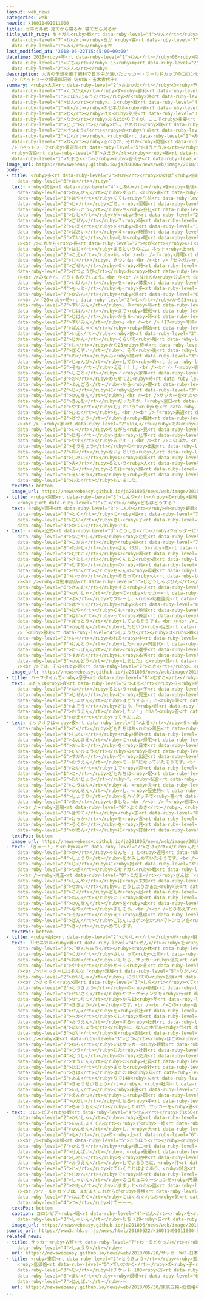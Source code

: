 ```yaml
---
layout: web_news
categories: web
newsid: k10011491011000
title: セネガル戦 見てから寝るか 寝てから見るか
title_with_ruby: セネガル<ruby>戦<rt data-ruby-level="4">せん</rt></ruby> <ruby>見<rt data-ruby-level="1">み</rt></ruby>てから<ruby>寝<rt
  data-ruby-level="7">ね</rt></ruby>るか <ruby>寝<rt data-ruby-level="7">ね</rt></ruby>てから<ruby>見<rt
  data-ruby-level="1">み</rt></ruby>るか
last_modified_at: '2018-06-22T15:45:00+09:00'
datetime: 2018<ruby>年<rt data-ruby-level="1">ねん</rt></ruby>06<ruby>月<rt data-ruby-level="1">がつ</rt></ruby>22<ruby>日<rt
  data-ruby-level="1">にち</rt></ruby> 15<ruby>時<rt data-ruby-level="2">じ</rt></ruby>45<ruby>分<rt
  data-ruby-level="2">ふん</rt></ruby>
description: 大方の予想を覆す勝利で日本中が沸いたサッカー・ワールドカップのコロンビア戦。２戦目のセネガル戦に向けて気持ちは高ぶるばかりですが、ここで重要な事実が…。セネガル戦のキックオフは月曜日の午前０時。見るべきか、寝るべきか、それが問題だ。<br
  />（ネットワーク報道部記者 佐伯敏・玉木香代子）
summary: <ruby>大方<rt data-ruby-level="2">おおかた</rt></ruby>の<ruby>予想<rt data-ruby-level="3">よそう</rt></ruby>を<ruby>覆<rt
  data-ruby-level="7">くつがえ</rt></ruby>す<ruby>勝利<rt data-ruby-level="4">しょうり</rt></ruby>で<ruby>日本中<rt
  data-ruby-level="1">にほんじゅう</rt></ruby>が<ruby>沸<rt data-ruby-level="7">わ</rt></ruby>いたサッカー・ワールドカップのコロンビア<ruby>戦<rt
  data-ruby-level="4">せん</rt></ruby>。２<ruby>戦<rt data-ruby-level="4">せん</rt></ruby><ruby>目<rt
  data-ruby-level="1">め</rt></ruby>のセネガル<ruby>戦<rt data-ruby-level="4">せん</rt></ruby>に<ruby>向<rt
  data-ruby-level="3">む</rt></ruby>けて<ruby>気持<rt data-ruby-level="3">きも</rt></ruby>ちは<ruby>高<rt
  data-ruby-level="2">たか</rt></ruby>ぶるばかりですが、ここで<ruby>重要<rt data-ruby-level="4">じゅうよう</rt></ruby>な<ruby>事実<rt
  data-ruby-level="3">じじつ</rt></ruby>が…。セネガル<ruby>戦<rt data-ruby-level="4">せん</rt></ruby>のキックオフは<ruby>月曜日<rt
  data-ruby-level="2">げつようび</rt></ruby>の<ruby>午前<rt data-ruby-level="2">ごぜん</rt></ruby>０<ruby>時<rt
  data-ruby-level="2">じ</rt></ruby>。<ruby>見<rt data-ruby-level="1">み</rt></ruby>るべきか、<ruby>寝<rt
  data-ruby-level="7">ね</rt></ruby>るべきか、それが<ruby>問題<rt data-ruby-level="3">もんだい</rt></ruby>だ。<br
  />（ネットワーク<ruby>報道部<rt data-ruby-level="5">ほうどうぶ</rt></ruby><ruby>記者<rt data-ruby-level="3">きしゃ</rt></ruby>
  <ruby>佐伯<rt data-ruby-level="8">さえき</rt></ruby><ruby>敏<rt data-ruby-level="7">びん</rt></ruby>・<ruby>玉木<rt
  data-ruby-level="1">たまき</rt></ruby><ruby>香代子<rt data-ruby-level="7">かよこ</rt></ruby>）
image_url: https://newswebeasy.github.io/ja201806/news/web/image/2018/06/22/K10011491011_1806221400_1806221502_01_02.jpg
body:
- title: <ruby>多<rt data-ruby-level="2">おお</rt></ruby>いのは“<ruby>仮眠<rt data-ruby-level="7">かみん</rt></ruby><ruby>派<rt
    data-ruby-level="6">は</rt></ruby>”
  text: <ruby>試合<rt data-ruby-level="4">しあい</rt></ruby>を<ruby>最後<rt data-ruby-level="4">さいご</rt></ruby>までテレビなどでライブ<ruby>観戦<rt
    data-ruby-level="4">かんせん</rt></ruby>すると、<ruby>寝<rt data-ruby-level="7">ね</rt></ruby>るのはどれだけ<ruby>早<rt
    data-ruby-level="1">はや</rt></ruby>くても<ruby>午前<rt data-ruby-level="2">ごぜん</rt></ruby>２<ruby>時<rt
    data-ruby-level="2">じ</rt></ruby>ごろ。<ruby>翌朝<rt data-ruby-level="6">よくあさ</rt></ruby>は<ruby>学校<rt
    data-ruby-level="1">がっこう</rt></ruby>や<ruby>会社<rt data-ruby-level="2">かいしゃ</rt></ruby>という<ruby>人<rt
    data-ruby-level="1">ひと</rt></ruby>が<ruby>多<rt data-ruby-level="2">おお</rt></ruby>いはず。<ruby>午前<rt
    data-ruby-level="2">ごぜん</rt></ruby>７<ruby>時<rt data-ruby-level="2">じ</rt></ruby>に<ruby>家<rt
    data-ruby-level="2">いえ</rt></ruby>を<ruby>出<rt data-ruby-level="1">で</rt></ruby>る<ruby>場合<rt
    data-ruby-level="2">ばあい</rt></ruby>４<ruby>時間<rt data-ruby-level="2">じかん</rt></ruby><ruby>程度<rt
    data-ruby-level="5">ていど</rt></ruby>しか<ruby>眠<rt data-ruby-level="7">ねむ</rt></ruby>れません。<br
    /><br />これから<ruby>長<rt data-ruby-level="2">なが</rt></ruby>い１<ruby>週間<rt data-ruby-level="2">しゅうかん</rt></ruby>が<ruby>始<rt
    data-ruby-level="3">はじ</rt></ruby>まるというのに…。ネット<ruby>上<rt data-ruby-level="1">じょう</rt></ruby>にもこんな<ruby>声<rt
    data-ruby-level="2">こえ</rt></ruby>が。<br /><br />「<ruby>月曜<rt data-ruby-level="2">げつよう</rt></ruby>０<ruby>時<rt
    data-ruby-level="2">じ</rt></ruby>、きついな」<br /><br />「セネガル<ruby>戦<rt data-ruby-level="4">せん</rt></ruby>て<ruby>午前<rt
    data-ruby-level="2">ごぜん</rt></ruby>０<ruby>時<rt data-ruby-level="2">じ</rt></ruby>からなんだね。みんな<ruby>月曜日<rt
    data-ruby-level="2">げつようび</rt></ruby>お<ruby>休<rt data-ruby-level="1">やす</rt></ruby>みかしら」<br
    /><br />みなさん、どうするのでしょう。<br /><br />ＮＨＫの<ruby>公式<rt data-ruby-level="3">こうしき</rt></ruby>ツイッターで<ruby>意見<rt
    data-ruby-level="3">いけん</rt></ruby>を<ruby>募集<rt data-ruby-level="7">ぼしゅう</rt></ruby>したところ、<ruby>最<rt
    data-ruby-level="4">もっと</rt></ruby>も<ruby>多<rt data-ruby-level="2">おお</rt></ruby>かったのは「<ruby>仮眠<rt
    data-ruby-level="7">かみん</rt></ruby><ruby>派<rt data-ruby-level="6">は</rt></ruby>」でした。<br
    /><br />「20<ruby>時<rt data-ruby-level="2">じ</rt></ruby>から23<ruby>時<rt data-ruby-level="2">じ</rt></ruby>まで<ruby>睡眠<rt
    data-ruby-level="7">すいみん</rt></ruby>。０<ruby>時<rt data-ruby-level="2">じ</rt></ruby>から２<ruby>時半<rt
    data-ruby-level="2">じはん</rt></ruby>まで<ruby>観戦<rt data-ruby-level="4">かんせん</rt></ruby>。２<ruby>時半<rt
    data-ruby-level="2">じはん</rt></ruby>から６<ruby>時<rt data-ruby-level="2">じ</rt></ruby>まで<ruby>睡眠<rt
    data-ruby-level="7">すいみん</rt></ruby>」<br /><br />「17<ruby>時頃<rt data-ruby-level="7">じごろ</rt></ruby>から<ruby>晩酌<rt
    data-ruby-level="7">ばんしゃく</rt></ruby><ruby>開始<rt data-ruby-level="3">かいし</rt></ruby>！<ruby>家<rt
    data-ruby-level="2">いえ</rt></ruby><ruby>飲<rt data-ruby-level="3">の</rt></ruby>みだと２<ruby>時間<rt
    data-ruby-level="2">じかん</rt></ruby>くらいで<ruby>眠<rt data-ruby-level="7">ねむ</rt></ruby>くなるので19<ruby>時<rt
    data-ruby-level="2">じ</rt></ruby>から23<ruby>時半<rt data-ruby-level="2">じはん</rt></ruby>くらいまで<ruby>爆睡<rt
    data-ruby-level="7">ばくすい</rt></ruby>。その<ruby>後<rt data-ruby-level="2">ご</rt></ruby><ruby>飲<rt
    data-ruby-level="3">の</rt></ruby>み<ruby>物<rt data-ruby-level="3">もの</rt></ruby>を<ruby>準備<rt
    data-ruby-level="5">じゅんび</rt></ruby>して０<ruby>時<rt data-ruby-level="2">じ</rt></ruby>からのキックオフに<ruby>備<rt
    data-ruby-level="5">そな</rt></ruby>える！！！」<br /><br />「<ruby>頑張<rt data-ruby-level="7">がんば</rt></ruby>って<ruby>仕事<rt
    data-ruby-level="3">しごと</rt></ruby>／<ruby>家事<rt data-ruby-level="3">かじ</rt></ruby><ruby>終<rt
    data-ruby-level="3">お</rt></ruby>わらせて21<ruby>時<rt data-ruby-level="2">じ</rt></ruby>30<ruby>分頃<rt
    data-ruby-level="7">ふんごろ</rt></ruby>から<ruby>寝<rt data-ruby-level="7">ね</rt></ruby>る！そして０<ruby>時<rt
    data-ruby-level="2">じ</rt></ruby>に<ruby>起<rt data-ruby-level="3">お</rt></ruby>きて<ruby>観戦<rt
    data-ruby-level="4">かんせん</rt></ruby>」<br /><br />サッカーを<ruby>見<rt data-ruby-level="1">み</rt></ruby>るためなのか、もともとそういう<ruby>勤務<rt
    data-ruby-level="6">きんむ</rt></ruby>だったのか、「<ruby>翌日<rt data-ruby-level="6">よくじつ</rt></ruby>は<ruby>休<rt
    data-ruby-level="1">やす</rt></ruby>む」という“<ruby>恵<rt data-ruby-level="7">めぐ</rt></ruby>まれた”<ruby>人<rt
    data-ruby-level="1">ひと</rt></ruby>も。<br /><br />「<ruby>来週<rt data-ruby-level="2">らいしゅう</rt></ruby><ruby>月曜<rt
    data-ruby-level="2">げつよう</rt></ruby>は<ruby>臨休<rt data-ruby-level="6">りんきゅう</rt></ruby>だな」<br
    /><br />「<ruby>家<rt data-ruby-level="2">いえ</rt></ruby>でお<ruby>布団<rt data-ruby-level="7">ふとん</rt></ruby><ruby>入<rt
    data-ruby-level="1">い</rt></ruby>りながら<ruby>見<rt data-ruby-level="1">み</rt></ruby>ます25<ruby>日<rt
    data-ruby-level="1">にち</rt></ruby>はお<ruby>仕事<rt data-ruby-level="3">しごと</rt></ruby>お<ruby>休<rt
    data-ruby-level="1">やす</rt></ruby>みです！」<br /><br />このほか、<ruby>翌日<rt data-ruby-level="6">よくじつ</rt></ruby>は<ruby>早朝<rt
    data-ruby-level="2">そうちょう</rt></ruby>の<ruby>出勤<rt data-ruby-level="6">しゅっきん</rt></ruby>なので「<ruby>寝<rt
    data-ruby-level="7">ね</rt></ruby>ない」という<ruby>人<rt data-ruby-level="1">ひと</rt></ruby>、<ruby>試合<rt
    data-ruby-level="4">しあい</rt></ruby>の<ruby>前半<rt data-ruby-level="2">ぜんはん</rt></ruby>だけ<ruby>見<rt
    data-ruby-level="1">み</rt></ruby>るという<ruby>人<rt data-ruby-level="1">ひと</rt></ruby>、<ruby>見<rt
    data-ruby-level="1">み</rt></ruby>るのは<ruby>諦<rt data-ruby-level="7">あきら</rt></ruby>めてあとでダイジェスト<ruby>映像<rt
    data-ruby-level="6">えいぞう</rt></ruby>を<ruby>見<rt data-ruby-level="1">み</rt></ruby>るという<ruby>人<rt
    data-ruby-level="1">ひと</rt></ruby>もいました。
  textPos: bottom
  image_url: https://newswebeasy.github.io/ja201806/news/web/image/2018/06/22/K10011491011_1806221516_1806221522_01_03.jpg
- title: <ruby>深夜<rt data-ruby-level="3">しんや</rt></ruby>の<ruby>観戦<rt data-ruby-level="4">かんせん</rt></ruby>
    <ruby>子<rt data-ruby-level="1">こ</rt></ruby>どもはどうする？
  text: <ruby>深夜<rt data-ruby-level="3">しんや</rt></ruby>の<ruby>観戦<rt data-ruby-level="4">かんせん</rt></ruby>で<ruby>特<rt
    data-ruby-level="4">とく</rt></ruby>に<ruby>悩<rt data-ruby-level="7">なや</rt></ruby>ましいのは<ruby>小<rt
    data-ruby-level="1">ちい</rt></ruby>さい<ruby>子<rt data-ruby-level="1">こ</rt></ruby>どもがいる<ruby>家庭<rt
    data-ruby-level="3">かてい</rt></ruby>です。
- text: <ruby>公式<rt data-ruby-level="3">こうしき</rt></ruby>ツイッターにリプライを<ruby>寄<rt data-ruby-level="5">よ</rt></ruby>せていただいた<ruby>名古屋市<rt
    data-ruby-level="3">なごやし</rt></ruby><ruby>在住<rt data-ruby-level="5">ざいじゅう</rt></ruby>の<ruby>児玉<rt
    data-ruby-level="8">こだま</rt></ruby><ruby>結<rt data-ruby-level="7">ゆう</rt></ruby><ruby>貴<rt
    data-ruby-level="8">たかし</rt></ruby>さん（33）。５<ruby>歳<rt data-ruby-level="7">さい</rt></ruby>の<ruby>息子<rt
    data-ruby-level="8">むすこ</rt></ruby>の<ruby>颯<rt data-ruby-level="8">はやて</rt></ruby><ruby>志<rt
    data-ruby-level="8">さとし</rt></ruby>くんと２<ruby>歳<rt data-ruby-level="7">さい</rt></ruby>の<ruby>娘<rt
    data-ruby-level="7">むすめ</rt></ruby>の<ruby>怜<rt data-ruby-level="8">れい</rt></ruby><ruby>生<rt
    data-ruby-level="1">せい</rt></ruby>ちゃんの<ruby>母親<rt data-ruby-level="2">ははおや</rt></ruby>で、<ruby>一家<rt
    data-ruby-level="2">いっか</rt></ruby>そろって<ruby>大<rt data-ruby-level="1">だい</rt></ruby>のサッカーファンです。<br
    /><br /><ruby>自動車部品<rt data-ruby-level="3">じどうしゃぶひん</rt></ruby>メーカーに<ruby>勤務<rt
    data-ruby-level="6">きんむ</rt></ruby>する<ruby>夫<rt data-ruby-level="4">おっと</rt></ruby>は、<ruby>会社<rt
    data-ruby-level="2">かいしゃ</rt></ruby>の<ruby>サッカー<rt data-ruby-level="3">さっかー</rt></ruby><ruby>部<rt
    data-ruby-level="3">ぶ</rt></ruby>でプレーし、<ruby>幼稚園児<rt data-ruby-level="7">ようちえんじ</rt></ruby>の<ruby>颯<rt
    data-ruby-level="8">はやて</rt></ruby><ruby>志<rt data-ruby-level="8">さとし</rt></ruby>くんは<ruby>早<rt
    data-ruby-level="1">はや</rt></ruby>くも<ruby>地域<rt data-ruby-level="6">ちいき</rt></ruby>のサッカークラブに<ruby>入<rt
    data-ruby-level="1">はい</rt></ruby>って<ruby>練習<rt data-ruby-level="3">れんしゅう</rt></ruby>に<ruby>没頭<rt
    data-ruby-level="7">ぼっとう</rt></ruby>しているそうです。<br /><br />コロンビア<ruby>戦<rt data-ruby-level="4">せん</rt></ruby>をテレビ<ruby>観戦<rt
    data-ruby-level="4">かんせん</rt></ruby>したという<ruby>児玉<rt data-ruby-level="8">こだま</rt></ruby>さん。<br
    />「<ruby>勝利<rt data-ruby-level="4">しょうり</rt></ruby>は<ruby>難<rt data-ruby-level="6">むずか</rt></ruby>しいと<ruby>言<rt
    data-ruby-level="2">い</rt></ruby>われる<ruby>中<rt data-ruby-level="1">なか</rt></ruby>で、<ruby>健闘<rt
    data-ruby-level="7">けんとう</rt></ruby>した<ruby>同世代<rt data-ruby-level="3">どうせだい</rt></ruby>の<ruby>日本<rt
    data-ruby-level="1">にっぽん</rt></ruby><ruby>選手<rt data-ruby-level="4">せんしゅ</rt></ruby>たちの<ruby>姿<rt
    data-ruby-level="6">すがた</rt></ruby>に<ruby>本当<rt data-ruby-level="2">ほんとう</rt></ruby>に<ruby>感動<rt
    data-ruby-level="3">かんどう</rt></ruby>しました」と<ruby>話<rt data-ruby-level="2">はな</rt></ruby>していました。<br
    /><br />では、その<ruby>時<rt data-ruby-level="2">とき</rt></ruby>、<ruby>子<rt data-ruby-level="1">こ</rt></ruby>どもたちはどうしていたのでしょうか？
  image_url: https://newswebeasy.github.io/ja201806/news/web/image/2018/06/22/K10011491011_1806221403_1806221502_01_03.jpg
- title: ハーフタイムで<ruby>息子<rt data-ruby-level="8">むすこ</rt></ruby>は“<ruby>退場<rt data-ruby-level="5">たいじょう</rt></ruby>”
  text: ふだんは<ruby>夜<rt data-ruby-level="2">よる</rt></ruby>８<ruby>時<rt data-ruby-level="2">じ</rt></ruby>には<ruby>寝<rt
    data-ruby-level="7">ね</rt></ruby>るという<ruby>子<rt data-ruby-level="1">こ</rt></ruby>どもたち。<ruby>事前<rt
    data-ruby-level="3">じぜん</rt></ruby>に<ruby>児玉<rt data-ruby-level="8">こだま</rt></ruby>さんが「<ruby>初戦<rt
    data-ruby-level="4">しょせん</rt></ruby>はどうする？」と<ruby>聞<rt data-ruby-level="2">き</rt></ruby>くと<ruby>予想<rt
    data-ruby-level="3">よそう</rt></ruby>どおり、「<ruby>起<rt data-ruby-level="3">お</rt></ruby>きて<ruby>応援<rt
    data-ruby-level="7">おうえん</rt></ruby>したい！」という<ruby>答<rt data-ruby-level="2">こた</rt></ruby>えが<ruby>返<rt
    data-ruby-level="3">かえ</rt></ruby>ってきました。
- text: キックオフは<ruby>夜<rt data-ruby-level="2">よる</rt></ruby>９<ruby>時<rt data-ruby-level="2">じ</rt></ruby>。<ruby>子<rt
    data-ruby-level="1">こ</rt></ruby>どもたちはお<ruby>風呂<rt data-ruby-level="7">ふろ</rt></ruby>をすませ、<ruby>試合<rt
    data-ruby-level="4">しあい</rt></ruby><ruby>開始<rt data-ruby-level="3">かいし</rt></ruby>30<ruby>分前<rt
    data-ruby-level="2">ふんまえ</rt></ruby>に<ruby>帰宅<rt data-ruby-level="6">きたく</rt></ruby>した<ruby>夫<rt
    data-ruby-level="4">おっと</rt></ruby>を<ruby>日本<rt data-ruby-level="1">にっぽん</rt></ruby><ruby>代表<rt
    data-ruby-level="3">だいひょう</rt></ruby>の<ruby>青<rt data-ruby-level="1">あお</rt></ruby>いユニフォーム<ruby>姿<rt
    data-ruby-level="6">すがた</rt></ruby>で<ruby>出迎<rt data-ruby-level="7">でむか</rt></ruby>え、すっかり“<ruby>応援<rt
    data-ruby-level="7">おうえん</rt></ruby>モード”になっていたそうです。<br /><br />しかし、１<ruby>対<rt
    data-ruby-level="3">たい</rt></ruby>１で<ruby>迎<rt data-ruby-level="7">むか</rt></ruby>えたハーフタイムに<ruby>子<rt
    data-ruby-level="1">こ</rt></ruby>どもたちは<ruby>眠<rt data-ruby-level="7">ねむ</rt></ruby>ってしまい“<ruby>退場<rt
    data-ruby-level="5">たいじょう</rt></ruby>”。<ruby>試合<rt data-ruby-level="4">しあい</rt></ruby>の<ruby>後半<rt
    data-ruby-level="2">こうはん</rt></ruby>は、<ruby>夫<rt data-ruby-level="4">おっと</rt></ruby>とふたりで<ruby>観戦<rt
    data-ruby-level="4">かんせん</rt></ruby>し、<ruby>歴史的<rt data-ruby-level="4">れきしてき</rt></ruby><ruby>勝利<rt
    data-ruby-level="4">しょうり</rt></ruby>をハイタッチで<ruby>喜<rt data-ruby-level="4">よろこ</rt></ruby>び<ruby>合<rt
    data-ruby-level="4">あ</rt></ruby>いました。<br /><br />「<ruby>日本<rt data-ruby-level="1">にっぽん</rt></ruby>、どうなった！？」<br
    /><br /><ruby>翌朝<rt data-ruby-level="6">よくあさ</rt></ruby>、<ruby>早起<rt data-ruby-level="3">はやお</rt></ruby>きしてきた<ruby>颯<rt
    data-ruby-level="8">はやて</rt></ruby><ruby>志<rt data-ruby-level="8">さとし</rt></ruby>くんにはあえて<ruby>結果<rt
    data-ruby-level="4">けっか</rt></ruby>を<ruby>言<rt data-ruby-level="2">い</rt></ruby>わず、<ruby>録画<rt
    data-ruby-level="4">ろくが</rt></ruby>を<ruby>見<rt data-ruby-level="1">み</rt></ruby>せました。リアルタイムでないもののテレビ<ruby>画面<rt
    data-ruby-level="3">がめん</rt></ruby>に<ruby>釘付<rt data-ruby-level="8">くぎづ</rt></ruby>け。
  textPos: bottom
  image_url: https://newswebeasy.github.io/ja201806/news/web/image/2018/06/22/K10011491011_1806221402_1806221502_01_04.jpg
- text: 「ぎゃー！」と<ruby>叫<rt data-ruby-level="7">さけ</rt></ruby>んだり、「<ruby>勝<rt data-ruby-level="3">か</rt></ruby>ったんだ<ruby>勝<rt
    data-ruby-level="3">か</rt></ruby>ったんだ！」と<ruby>連呼<rt data-ruby-level="6">れんこ</rt></ruby>したりして、<ruby>勝利<rt
    data-ruby-level="4">しょうり</rt></ruby>をかみしめていたそうです。<br /><br />では、<ruby>午前<rt data-ruby-level="2">ごぜん</rt></ruby>０<ruby>時<rt
    data-ruby-level="2">じ</rt></ruby>に<ruby>始<rt data-ruby-level="3">はじ</rt></ruby>まる<ruby>次<rt
    data-ruby-level="3">つぎ</rt></ruby>のセネガル<ruby>戦<rt data-ruby-level="4">せん</rt></ruby>はどうするのか？<br
    /><br /><ruby>児玉<rt data-ruby-level="8">こだま</rt></ruby>さんは「<ruby>子<rt data-ruby-level="1">こ</rt></ruby>どもたちにとっては<ruby>深夜<rt
    data-ruby-level="3">しんや</rt></ruby>は<ruby>未知<rt data-ruby-level="4">みち</rt></ruby>の<ruby>世界<rt
    data-ruby-level="3">せかい</rt></ruby>。どうしようかまだ<ruby>決<rt data-ruby-level="3">き</rt></ruby>めていないんです。<ruby>子<rt
    data-ruby-level="1">こ</rt></ruby>どもが<ruby>起<rt data-ruby-level="3">お</rt></ruby>きてきたら、４<ruby>年<rt
    data-ruby-level="3">ねん</rt></ruby>に１<ruby>度<rt data-ruby-level="3">ど</rt></ruby>のイベントなのでテレビ<ruby>観戦<rt
    data-ruby-level="4">かんせん</rt></ruby>を<ruby>止<rt data-ruby-level="2">と</rt></ruby>めるのはかわいそうかな」と<ruby>悩<rt
    data-ruby-level="7">なや</rt></ruby>ましそう。<br /><br />とりあえず<ruby>夜<rt data-ruby-level="2">よる</rt></ruby>に<ruby>備<rt
    data-ruby-level="5">そな</rt></ruby>えて<ruby>昼寝<rt data-ruby-level="7">ひるね</rt></ruby>をして、<ruby>晩<rt
    data-ruby-level="6">ばん</rt></ruby>ごはんにはゲンをかついでトンカツを<ruby>作<rt data-ruby-level="2">つく</rt></ruby>ることだけは<ruby>決<rt
    data-ruby-level="3">き</rt></ruby>めています。
  textPos: bottom
- title: <ruby>会社<rt data-ruby-level="2">かいしゃ</rt></ruby>が<ruby>観戦<rt data-ruby-level="4">かんせん</rt></ruby>サポート??
  text: 「『セネガル<ruby>戦<rt data-ruby-level="4">せん</rt></ruby>を<ruby>見<rt data-ruby-level="1">み</rt></ruby>るので<ruby>午前中<rt
    data-ruby-level="2">ごぜんちゅう</rt></ruby><ruby>休<rt data-ruby-level="1">やす</rt></ruby>み<ruby>下<rt
    data-ruby-level="1">くだ</rt></ruby>さい』って<ruby>上司<rt data-ruby-level="4">じょうし</rt></ruby>にお<ruby>願<rt
    data-ruby-level="4">ねが</rt></ruby>いしたら、サッカー<ruby>優先<rt data-ruby-level="6">ゆうせん</rt></ruby>だから<ruby>休<rt
    data-ruby-level="1">やす</rt></ruby>めって<ruby>言<rt data-ruby-level="2">い</rt></ruby>われた」<br
    /><br />ツイッターにはそんな「<ruby>理解<rt data-ruby-level="5">りかい</rt></ruby>ある<ruby>会社<rt
    data-ruby-level="2">かいしゃ</rt></ruby>」についての<ruby>投稿<rt data-ruby-level="7">とうこう</rt></ruby>もあります。<br
    /><br />さっそく<ruby>調<rt data-ruby-level="3">しら</rt></ruby>べて<ruby>見<rt data-ruby-level="1">み</rt></ruby>つけたのが、<ruby>東京<rt
    data-ruby-level="2">とうきょう</rt></ruby>の<ruby>新宿<rt data-ruby-level="3">しんじゅく</rt></ruby>にあるウェブサイトの<ruby>制作<rt
    data-ruby-level="5">せいさく</rt></ruby>やマーケティングを<ruby>行<rt data-ruby-level="2">おこな</rt></ruby>う「ジオコード」。<ruby>設立<rt
    data-ruby-level="5">せつりつ</rt></ruby>から13<ruby>年<rt data-ruby-level="1">ねん</rt></ruby>のベンチャー<ruby>企業<rt
    data-ruby-level="7">きぎょう</rt></ruby>です。<br /><br />この<ruby>会社<rt data-ruby-level="2">かいしゃ</rt></ruby>では、セネガル<ruby>戦<rt
    data-ruby-level="4">せん</rt></ruby>を<ruby>会社<rt data-ruby-level="2">かいしゃ</rt></ruby><ruby>近<rt
    data-ruby-level="2">ちか</rt></ruby>くに<ruby>集<rt data-ruby-level="3">あつ</rt></ruby>まって<ruby>応援<rt
    data-ruby-level="7">おうえん</rt></ruby>する<ruby>社員<rt data-ruby-level="3">しゃいん</rt></ruby>を<ruby>対象<rt
    data-ruby-level="4">たいしょう</rt></ruby>に、なんとホテル<ruby>代<rt data-ruby-level="3">だい</rt></ruby>やタクシー<ruby>代<rt
    data-ruby-level="3">だい</rt></ruby>を<ruby>支給<rt data-ruby-level="5">しきゅう</rt></ruby>するというのです。なんでそこまで？？<br
    /><br /><ruby>実<rt data-ruby-level="3">じつ</rt></ruby>はこの<ruby>会社<rt data-ruby-level="2">かいしゃ</rt></ruby>の<ruby>狙<rt
    data-ruby-level="7">ねら</rt></ruby>いはサッカー<ruby>観戦<rt data-ruby-level="4">かんせん</rt></ruby>を<ruby>通<rt
    data-ruby-level="2">つう</rt></ruby>じた<ruby>社員<rt data-ruby-level="3">しゃいん</rt></ruby><ruby>同士<rt
    data-ruby-level="4">どうし</rt></ruby>の<ruby>交流<rt data-ruby-level="3">こうりゅう</rt></ruby>にありました。<ruby>数人<rt
    data-ruby-level="2">すうにん</rt></ruby>の<ruby>社員<rt data-ruby-level="3">しゃいん</rt></ruby>から<ruby>始<rt
    data-ruby-level="3">はじ</rt></ruby>まった<ruby>会社<rt data-ruby-level="2">かいしゃ</rt></ruby>の<ruby>規模<rt
    data-ruby-level="6">きぼ</rt></ruby>はこの10<ruby>年<rt data-ruby-level="1">ねん</rt></ruby><ruby>余<rt
    data-ruby-level="5">あま</rt></ruby>りで140<ruby>人<rt data-ruby-level="1">にん</rt></ruby>に<ruby>急成長<rt
    data-ruby-level="4">きゅうせいちょう</rt></ruby>。<ruby>社内<rt data-ruby-level="2">しゃない</rt></ruby>の<ruby>意思<rt
    data-ruby-level="3">いし</rt></ruby><ruby>疎通<rt data-ruby-level="7">そつう</rt></ruby>をどう<ruby>円滑<rt
    data-ruby-level="7">えんかつ</rt></ruby>に<ruby>図<rt data-ruby-level="7">はか</rt></ruby>るかが<ruby>課題<rt
    data-ruby-level="4">かだい</rt></ruby>となる<ruby>中<rt data-ruby-level="1">なか</rt></ruby>、<ruby>注目<rt
    data-ruby-level="3">ちゅうもく</rt></ruby>したのが、サッカーを<ruby>通<rt data-ruby-level="2">つう</rt></ruby>じたコミュニケーションでした。
- text: コロンビア<ruby>戦<rt data-ruby-level="4">せん</rt></ruby>では60<ruby>人以上<rt data-ruby-level="4">にんいじょう</rt></ruby>が<ruby>会社<rt
    data-ruby-level="2">かいしゃ</rt></ruby><ruby>近<rt data-ruby-level="2">ちか</rt></ruby>くの<ruby>飲食店<rt
    data-ruby-level="3">いんしょくてん</rt></ruby>で<ruby>一緒<rt data-ruby-level="7">いっしょ</rt></ruby>に<ruby>観戦<rt
    data-ruby-level="4">かんせん</rt></ruby>し、<ruby>大<rt data-ruby-level="1">おお</rt></ruby>いに<ruby>盛<rt
    data-ruby-level="6">も</rt></ruby>り<ruby>上<rt data-ruby-level="6">あ</rt></ruby>がったそうです。<br
    /><br /><ruby>広報<rt data-ruby-level="5">こうほう</rt></ruby><ruby>担当<rt data-ruby-level="6">たんとう</rt></ruby>の<ruby>加藤<rt
    data-ruby-level="7">かとう</rt></ruby><ruby>康二<rt data-ruby-level="8">こうじ</rt></ruby>さんは「<ruby>先輩<rt
    data-ruby-level="7">せんぱい</rt></ruby>、<ruby>後輩<rt data-ruby-level="7">こうはい</rt></ruby>どうしでひとつの<ruby>試合<rt
    data-ruby-level="4">しあい</rt></ruby>を<ruby>熱中<rt data-ruby-level="4">ねっちゅう</rt></ruby>して<ruby>応援<rt
    data-ruby-level="7">おうえん</rt></ruby>しているうちに、<ruby>打<rt data-ruby-level="5">う</rt></ruby>ち<ruby>解<rt
    data-ruby-level="5">と</rt></ruby>けていくことはよくあり、<ruby>試合<rt data-ruby-level="4">しあい</rt></ruby>もほぼ２<ruby>時間<rt
    data-ruby-level="2">じかん</rt></ruby>で<ruby>終<rt data-ruby-level="3">お</rt></ruby>わります。<ruby>社員<rt
    data-ruby-level="3">しゃいん</rt></ruby>のコミュニケーションを<ruby>円滑<rt data-ruby-level="7">えんかつ</rt></ruby>にするためにはもってこいのスポーツだと<ruby>思<rt
    data-ruby-level="2">おも</rt></ruby>います」と<ruby>話<rt data-ruby-level="2">はな</rt></ruby>していました。<br
    /><br />ワールドカップは、まだまだこれからが<ruby>佳境<rt data-ruby-level="7">かきょう</rt></ruby>。みなさん、<ruby>寝不足<rt
    data-ruby-level="7">ねぶそく</rt></ruby>にはくれぐれもお<ruby>気<rt data-ruby-level="4">き</rt></ruby>を<ruby>付<rt
    data-ruby-level="4">つ</rt></ruby>けてーーー。
  textPos: bottom
  caption: コロンビア<ruby>戦<rt data-ruby-level="4">せん</rt></ruby>を<ruby>観戦<rt data-ruby-level="4">かんせん</rt></ruby>する<ruby>社員<rt
    data-ruby-level="3">しゃいん</rt></ruby>たち（19<ruby>日<rt data-ruby-level="1">にち</rt></ruby>）
  image_url: https://newswebeasy.github.io/ja201806/news/web/image/2018/06/22/K10011491011_1806221400_1806221502_01_06.jpg
source_url: https://www3.nhk.or.jp/news/html/20180622/k10011491011000.html
related_news:
- title: サッカー<ruby>Ｗ杯<rt data-ruby-level="7">わーるどかっぷ</rt></ruby> <ruby>日本<rt data-ruby-level="1">にっぽん</rt></ruby>がコロンビアに<ruby>勝利<rt
    data-ruby-level="4">しょうり</rt></ruby>
  url: https://newswebeasy.github.io/news/web/2018/06/20/サッカーW杯-日本がコロンビアに勝利
- title: <ruby>東京<rt data-ruby-level="2">とうきょう</rt></ruby><ruby>五輪<rt data-ruby-level="4">ごりん</rt></ruby>
    <ruby>低価格<rt data-ruby-level="5">ていかかく</rt></ruby>の<ruby>子<rt data-ruby-level="1">こ</rt></ruby>ども<ruby>向<rt
    data-ruby-level="3">む</rt></ruby>けチケット 100<ruby>万<rt data-ruby-level="2">まん</rt></ruby><ruby>枚<rt
    data-ruby-level="6">まい</rt></ruby><ruby>規模<rt data-ruby-level="6">きぼ</rt></ruby>で<ruby>販売<rt
    data-ruby-level="7">はんばい</rt></ruby>へ
  url: https://newswebeasy.github.io/news/web/2018/05/30/東京五輪-低価格の子ども向けチケット-100万枚規模で販売へ
...
```

